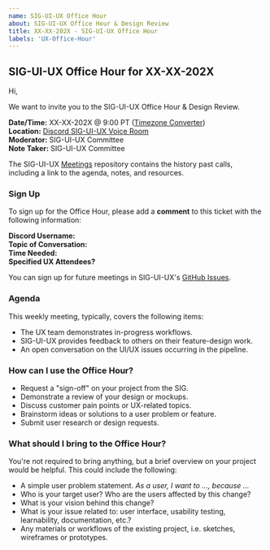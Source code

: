 ```yaml
---
name: SIG-UI-UX Office Hour
about: SIG-UI-UX Office Hour & Design Review
title: XX-XX-202X - SIG-UI-UX Office Hour
labels: 'UX-Office-Hour'
---
```


## SIG-UI-UX Office Hour for XX-XX-202X

Hi, 

We want to invite you to the SIG-UI-UX Office Hour & Design Review.

**Date/Time:** XX-XX-202X @ 9:00 PT ([Timezone Converter](https://www.timeanddate.com/worldclock/fixedtime.html?msg=TSC&iso=20221011T08&p1=234&ah=1))  
**Location:** [Discord SIG-UI-UX Voice Room](https://discord.gg/Mc6jStmuMK)  
**Moderator:** SIG-UI-UX Committee  
**Note Taker:** SIG-UI-UX Committee  

The SIG-UI-UX [Meetings](https://github.com/o3de/sig-ui-ux/tree/main/meetings) repository contains the history past calls, including a link to the agenda, notes, and resources.

### Sign Up
To sign up for the Office Hour, please add a **comment** to this ticket with the following information:

**Discord Username:**    
**Topic of Conversation:**    
**Time Needed:**   
**Specified UX Attendees?**  

You can sign up for future meetings in SIG-UI-UX's [GitHub Issues](https://github.com/o3de/sig-ui-ux/issues).

### Agenda
This weekly meeting, typically, covers the following items:
- The UX team demonstrates in-progress workflows.
- SIG-UI-UX provides feedback to others on their feature-design work.
- An open conversation on the UI/UX issues occurring in the pipeline.

### How can I use the Office Hour?
- Request a "sign-off" on your project from the SIG.
- Demonstrate a review of your design or mockups.
- Discuss customer pain points or UX-related topics.
- Brainstorm ideas or solutions to a user problem or feature.
- Submit user research or design requests.

### What should I bring to the Office Hour?
You're not required to bring anything, but a brief overview on your project would be helpful. This could include the following:
- A simple user problem statement. _As a user, I want to ..., because ..._
- Who is your target user? Who are the users affected by this change?
- What is your vision behind this change?
- What is your issue related to: user interface, usability testing, learnability, documentation, etc.?
- Any materials or workflows of the existing project, i.e. sketches, wireframes or prototypes.
